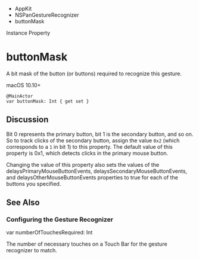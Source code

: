 

- AppKit
- NSPanGestureRecognizer
-  buttonMask 

Instance Property

# buttonMask

A bit mask of the button (or buttons) required to recognize this gesture.

macOS 10.10+

``` source
@MainActor
var buttonMask: Int { get set }
```

## Discussion

Bit 0 represents the primary button, bit 1 is the secondary button, and so on. So to track clicks of the secondary button, assign the value `0x2` (which corresponds to a `1` in bit 1) to this property. The default value of this property is 0x1, which detects clicks in the primary mouse button.

Changing the value of this property also sets the values of the delaysPrimaryMouseButtonEvents, delaysSecondaryMouseButtonEvents, and delaysOtherMouseButtonEvents properties to true for each of the buttons you specified.

## See Also

### Configuring the Gesture Recognizer

var numberOfTouchesRequired: Int

The number of necessary touches on a Touch Bar for the gesture recognizer to match.

